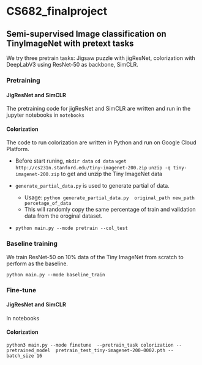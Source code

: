 # CS682_finalproject

## Semi-supervised Image classification on TinyImageNet with pretext tasks

We try three pretrain tasks: Jigsaw puzzle with jigResNet, colorization with DeepLabV3 using ResNet-50 as backbone, SimCLR.



### Pretraining

#### JigResNet and SimCLR

The pretraining code for jigResNet and SimCLR are written and run in the jupyter notebooks in `notebooks`

#### Colorization

The code to run colorization are written in Python and run on Google Cloud Platform.

- Before start runing, `mkdir data` `cd data` `wget http://cs231n.stanford.edu/tiny-imagenet-200.zip` `unzip -q tiny-imagenet-200.zip` to get and unzip the Tiny ImageNet data

- `generate_partial_data.py` is used to generate partial of data. 
  - Usage: `python generate_partial_data.py  original_path new_path percetage_of_data` 
  - This will randomly copy the same percentage of train and validation data from the oroginal dataset.
- `python main.py --mode pretrain --col_test`



### Baseline training

We train ResNet-50 on 10% data of the Tiny ImageNet from scratch to perform as the baseline.

`python main.py --mode baseline_train`



### Fine-tune

#### JigResNet and SimCLR

In notebooks

#### Colorization

`python3 main.py --mode finetune  --pretrain_task colorization --pretrained_model  pretrain_test_tiny-imagenet-200-0002.pth --batch_size 16`

